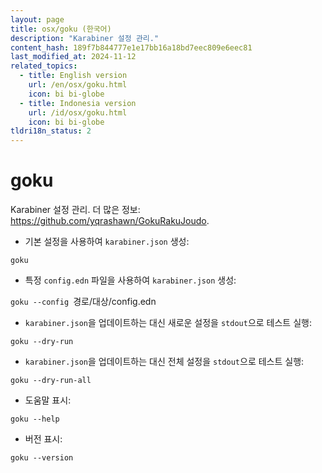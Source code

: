 ```yaml
---
layout: page
title: osx/goku (한국어)
description: "Karabiner 설정 관리."
content_hash: 189f7b844777e1e17bb16a18bd7eec809e6eec81
last_modified_at: 2024-11-12
related_topics:
  - title: English version
    url: /en/osx/goku.html
    icon: bi bi-globe
  - title: Indonesia version
    url: /id/osx/goku.html
    icon: bi bi-globe
tldri18n_status: 2
---
```

# goku

Karabiner 설정 관리.
더 많은 정보: <https://github.com/yqrashawn/GokuRakuJoudo>.

- 기본 설정을 사용하여 `karabiner.json` 생성:

`goku`

- 특정 `config.edn` 파일을 사용하여 `karabiner.json` 생성:

`goku --config `<span class="tldr-var badge badge-pill bg-dark-lm bg-white-dm text-white-lm text-dark-dm font-weight-bold">경로/대상/config.edn</span>

- `karabiner.json`을 업데이트하는 대신 새로운 설정을 `stdout`으로 테스트 실행:

`goku --dry-run`

- `karabiner.json`을 업데이트하는 대신 전체 설정을 `stdout`으로 테스트 실행:

`goku --dry-run-all`

- 도움말 표시:

`goku --help`

- 버전 표시:

`goku --version`

